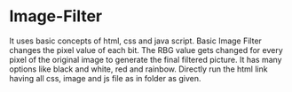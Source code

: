 # Image-Filter
It uses basic concepts of html, css and java script.
Basic Image Filter changes the pixel value of each bit. The RBG value
gets changed for every pixel of the original image to generate the final
filtered picture. It has many options like black and white, red and
rainbow.
Directly run the html link having all css, image and js file as in folder as given.
